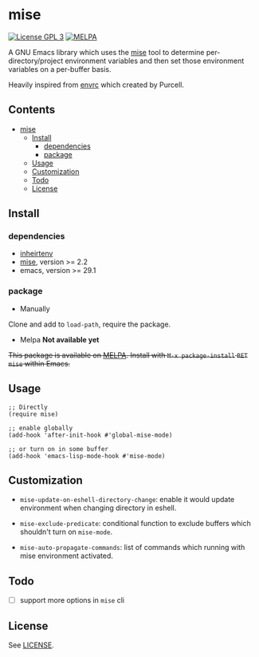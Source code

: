# mise

[![License GPL 3](https://img.shields.io/badge/license-GPL_3-green.svg?style=flat)](LICENSE)
[![MELPA](http://melpa.org/packages/mise-badge.svg)](http://melpa.org/#mise)

A GNU Emacs library which uses the [mise][mise] tool
to determine per-directory/project environment variables and then set
those environment variables on a per-buffer basis.

Heavily inspired from [envrc][envrc] which created by Purcell.

<!-- markdown-toc start -->

## Contents

- [mise](#mise)
  - [Install](#install)
    - [dependencies](#dependencies)
    - [package](#package)
  - [Usage](#usage)
  - [Customization](#customization)
  - [Todo](#todo)
  - [License](#license)

<!-- markdown-toc end -->

## Install

### dependencies

- [inheirtenv](https://github.com/purcell/inheritenv)
- [mise][mise], version >= 2.2
- emacs, version >= 29.1

### package

- Manually

Clone and add to `load-path`, require the package.

- Melpa **Not available yet**

~~This package is available on [MELPA]. Install with `M-x package-install` `RET` `mise` within Emacs.~~

## Usage

```elisp
;; Directly
(require mise)

;; enable globally
(add-hook 'after-init-hook #'global-mise-mode)

;; or turn on in some buffer
(add-hook 'emacs-lisp-mode-hook #'mise-mode)
```

## Customization

- `mise-update-on-eshell-directory-change`: enable it would update environment when changing directory in eshell.

- `mise-exclude-predicate`: conditional function to exclude buffers which shouldn't turn on `mise-mode`.

- `mise-auto-propagate-commands`: list of commands which running with mise environment activated.

## Todo

- [ ] support more options in `mise` cli

## License

See [LICENSE](LICENSE).

[melpa]: http://melpa.org/#/git-cliff
[mise]: https://mise.jdx.dev/
[envrc]: https://github.com/purcell/envrc

